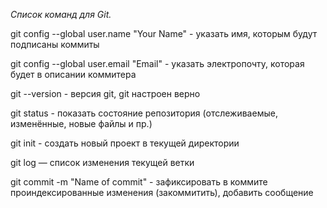 *Список команд для Git.*

git config --global user.name "Your Name" - указать имя, которым будут подписаны коммиты

git config --global user.email "Email"  - указать электропочту, которая будет в описании коммитера

git --version - версия git, git настроен верно

git status              - показать состояние репозитория (отслеживаемые, изменённые, новые файлы и пр.)

git init             -
создать новый проект в текущей директории

git log — список изменения текущей ветки

git commit -m "Name of commit"    - зафиксировать в коммите проиндексированные изменения (закоммитить), добавить сообщение